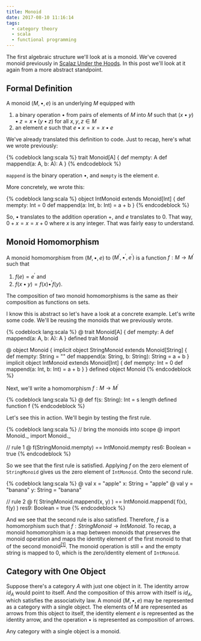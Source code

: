 ```yaml
---
title: Monoid
date: 2017-08-10 11:16:14
tags:
  - category theory
  - scala
  - functional programming
---
```


The first algebraic structure we'll look at is a monoid. We've covered monoid previously in [Scalaz Under the Hoods](http://fasihkhatib.com/2017/06/24/scalaz-under-the-hoods/). In this post we'll look at it again from a more abstract standpoint.

## Formal Definition

A monoid $(M, \bullet, e)$ is an underlying $M$ equipped with
1. a binary operation $\bullet$ from pairs of elements of $M$ into $M$ such that $(x \bullet y) \bullet z = x \bullet (y \bullet z)$ for all $x, y, z \in M$
2. an element $e$ such that $e \bullet x = x = x \bullet e$  

We've already translated this definition to code. Just to recap, here's what we wrote previously:  

{% codeblock lang:scala %}
trait Monoid[A] {
  def mempty: A
  def mappend(a: A, b: A): A
}
{% endcodeblock %}  

`mappend` is the binary operation $\bullet$, and `mempty` is the element $e$.  

More concretely, we wrote this:

{% codeblock lang:scala %}
object IntMonoid extends Monoid[Int] {
  def mempty: Int = 0
  def mappend(a: Int, b: Int) = a + b
}
{% endcodeblock %}

So, $\bullet$ translates to the addition operation $+$, and $e$ translates to $0$. That way, $0 + x = x = x + 0$ where $x$ is any integer. That was fairly easy to understand.

## Monoid Homomorphism

A monoid homomorphism from $(M, \bullet, e)$ to $(M^\prime, \bullet^\prime, e^\prime)$ is a function $f: M \rightarrow M^\prime$ such that 

1. $f(e) = e^\prime$ and 
2. $f(x \bullet y) = f(x) \bullet^\prime f(y)$.   

The composition of two monoid homomorphisms is the same as their composition as functions on sets.  

I know this is abstract so let's have a look at a concrete example. Let's write some code. We'll be reusing the monoids that we previously wrote.

{% codeblock lang:scala %}
@ trait Monoid[A] {
    def mempty: A
    def mappend(a: A, b: A): A
  }
defined trait Monoid

@ object Monoid {
    implicit object StringMonoid extends Monoid[String] {
        def mempty: String = ""
        def mappend(a: String, b: String): String = a + b
    }
    implicit object IntMonoid extends Monoid[Int] {
        def mempty: Int = 0
        def mappend(a: Int, b: Int) = a + b
    }
  }
defined object Monoid
{% endcodeblock %}

Next, we'll write a homomorphism $f: M \rightarrow M^\prime$

{% codeblock lang:scala %}
@ def f(s: String): Int = s length
defined function f
{% endcodeblock %}

Let's see this in action. We'll begin by testing the first rule.

{% codeblock lang:scala %}
// bring the monoids into scope
@ import Monoid._
import Monoid._

// rule 1
@ f(StringMonoid.mempty) == IntMonoid.mempty
res6: Boolean = true
{% endcodeblock %}

So we see that the first rule is satisfied. Applying $f$ on the zero element of `StringMonoid` gives us the zero element of `IntMonoid`. Onto the second rule.

{% codeblock lang:scala %}
@ val x = "apple"
x: String = "apple"
@ val y = "banana"
y: String = "banana"

// rule 2
@ f( StringMonoid.mappend(x, y) ) == IntMonoid.mappend( f(x), f(y) )
res9: Boolean = true
{% endcodeblock %}

And we see that the second rule is also satisfied. Therefore, $f$ is a homomorphism such that $f: StringMonoid \rightarrow IntMonoid$. To recap, a monoid homomorphism is a map between monoids that preserves the monoid operation and maps the identity element of the first monoid to that of the second monoid<sup>[[1]](https://en.wikipedia.org/wiki/Homomorphism#Definition)</sup>. The monoid operation is still $+$ and the empty string is mapped to $0$, which is the zero/identity element of `IntMonoid`. 

## Category with One Object

Suppose there's a category $A$ with just one object in it. The identity arrow $id_A$ would point to itself. And the composition of this arrow with itself is $id_A$, which satisfies the associativity law. A monoid $(M, \bullet, e)$ may be represented as a category with a single object. The elements of M are represented as arrows from this object to itself, the identity element $e$ is represented as the identity arrow, and the operation $\bullet$ is represented as composition of arrows.

Any category with a single object is a monoid.